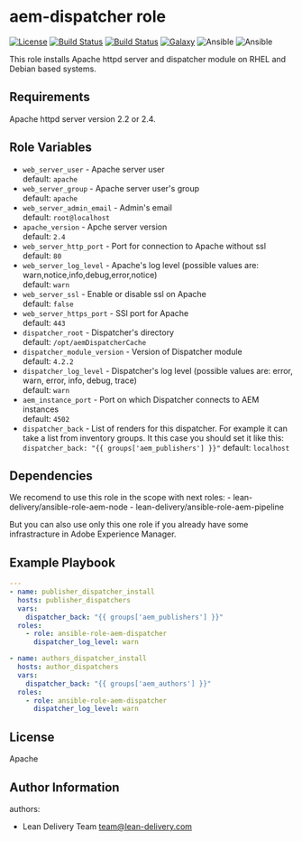 aem-dispatcher role
=========
[![License](https://img.shields.io/badge/license-Apache-green.svg?style=flat)](https://raw.githubusercontent.com/lean-delivery/ansible-role-aem-dispatcher/master/LICENSE)
[![Build Status](https://travis-ci.org/lean-delivery/ansible-role-aem-dispatcher.svg?branch=master)](https://travis-ci.org/lean-delivery/ansible-role-aem-dispatcher)
[![Build Status](https://gitlab.com/lean-delivery/ansible-role-aem-dispatcher/badges/master/build.svg)](https://gitlab.com/lean-delivery/ansible-role-aem-dispatcher)
[![Galaxy](https://img.shields.io/badge/galaxy-lean_delivery.aem_dispatcher-blue.svg)](https://galaxy.ansible.com/lean_delivery/aem_dispatcher)
![Ansible](https://img.shields.io/ansible/role/d/role_id.svg)
![Ansible](https://img.shields.io/badge/dynamic/json.svg?label=min_ansible_version&url=https%3A%2F%2Fgalaxy.ansible.com%2Fapi%2Fv1%2Froles%2Frole_id%2F&query=$.min_ansible_version)

This role installs Apache httpd server and dispatcher module on RHEL and Debian based systems.

Requirements
------------

Apache httpd server version 2.2 or 2.4.

Role Variables
--------------

  - `web_server_user` - Apache server user   
    default: `apache`
  - `web_server_group` - Apache server user's group   
    default: `apache`
  - `web_server_admin_email` - Admin's email   
    default: `root@localhost`
  - `apache_version` - Apche server version   
    default: `2.4`
  - `web_server_http_port` - Port for connection to Apache without ssl   
    default: `80`
  - `web_server_log_level` - Apache's log level (possible values are: warn,notice,info,debug,error,notice)   
    default: `warn`
  - `web_server_ssl` - Enable or disable ssl on Apache   
    default: `false`
  - `web_server_https_port` - SSl port for Apache  
    default: `443`
  - `dispatcher_root` - Dispatcher's directory   
    default: `/opt/aemDispatcherCache`
  - `dispatcher_module_version` - Version of Dispatcher module   
    default: `4.2.2`
  - `dispatcher_log_level` - Dispatcher's log level (possible values are: error, warn, error, info, debug, trace)   
    default: `warn`
  - `aem_instance_port` - Port on which Dispatcher connects to AEM instances   
    default: `4502`
  - `dispatcher_back` - List of renders for this dispatcher. For example it can take a list from inventory groups. It this case you should set it like this: `dispatcher_back: "{{ groups['aem_publishers'] }}"`
    default: `localhost`

Dependencies
------------

We recomend to use this role in the scope with next roles:
    - lean-delivery/ansible-role-aem-node
    - lean-delivery/ansible-role-aem-pipeline

But you can also use only this one role if you already have some infrastracture in Adobe Experience Manager.


Example Playbook
----------------

```yaml
---
- name: publisher_dispatcher_install
  hosts: publisher_dispatchers
  vars:
    dispatcher_back: "{{ groups['aem_publishers'] }}"
  roles:
    - role: ansible-role-aem-dispatcher
      dispatcher_log_level: warn

- name: authors_dispatcher_install
  hosts: author_dispatchers
  vars:
    dispatcher_back: "{{ groups['aem_authors'] }}"
  roles:
    - role: ansible-role-aem-dispatcher
      dispatcher_log_level: warn

```

License
-------
Apache

Author Information
------------------

authors:
  - Lean Delivery Team <team@lean-delivery.com>
